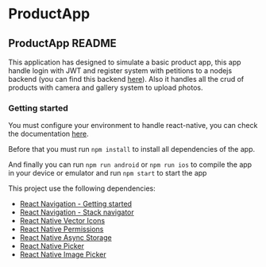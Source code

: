 # ProductApp

## ProductApp README

This application has designed to simulate a basic product app, this app handle login with JWT and register system with petitions to a nodejs backend (you can find this backend [here](https://github.com/emmanueltamburini/restserver-nodejs-app)). Also it handles all the crud of products with camera and gallery system to upload photos.

### Getting started

You must configure your environment to handle react-native, you can check the documentation [here](https://reactnative.dev/docs/environment-setup).

Before that you must run `npm install` to install all dependencies of the app.

And finally you can run `npm run android` or `npm run ios` to compile the app in your device or emulator and run `npm start` to start the app

This project use the following dependencies:

- [React Navigation - Getting started](<https://reactnavigation.org/docs/getting-started/>)
- [React Navigation - Stack navigator](<https://reactnavigation.org/docs/stack-navigator/>)
- [React Native Vector Icons](<https://github.com/oblador/react-native-vector-icons>)
- [React Native Permissions](<https://www.npmjs.com/package/react-native-permissions>)
- [React Native Async Storage](<https://react-native-async-storage.github.io/async-storage/docs/install/>)
- [React Native Picker](<https://www.npmjs.com/package/@react-native-picker/picker/>)
- [React Native Image Picker](<https://www.npmjs.com/package/react-native-image-picker>)
